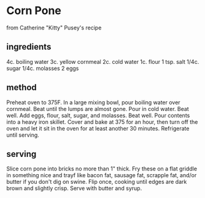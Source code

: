 # Corn Pone
from Catherine "Kitty" Pusey's recipe

## ingredients 
4c. boiling water
3c. yellow cornmeal
2c. cold water
1c. flour
1 tsp. salt
1/4c. sugar
1/4c. molasses
2 eggs 

## method
Preheat oven to 375F. In a large mixing bowl, pour boiling water over cornmeal. Beat until the lumps are almost gone. Pour in cold water. Beat well. Add eggs, flour, salt, sugar, and molasses. Beat well. Pour contents into a heavy iron skillet. Cover and bake at 375 for an hour, then turn off the oven and let it sit in the oven for at least another 30 minutes. Refrigerate until serving.

## serving 
Slice corn pone into bricks no more than 1" thick. Fry these on a flat griddle in something nice and trayf like bacon fat, sausage fat, scrapple fat, and/or butter if you don't dig on swine. Flip once, cooking until edges are dark brown and slightly crisp. Serve with butter and syrup.
